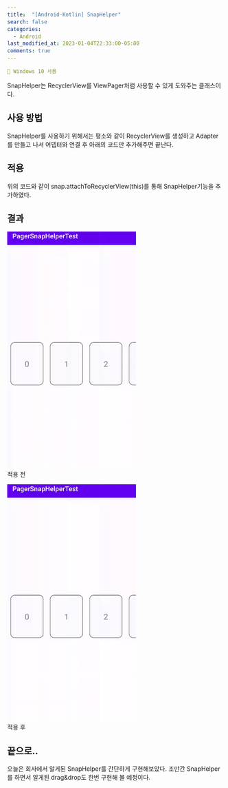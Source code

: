 ```yaml
---
title:  "[Android-Kotlin] SnapHelper"
search: false
categories: 
  - Android
last_modified_at: 2023-01-04T22:33:00-05:00
comments: true 
---
```

```yaml
📌 Windows 10 사용
```
<!--
블럭 사용법
 ```yaml
```
!-->

<!-- 
[Ruby install](https://rubyinstaller.org/downloads/) 하이퍼 링크
![rubyinstaller](/assets/image/Jekll-minimal_mistakes/rubyinstaller.PNG) 이미지
<mark style='background-color: #fff5b1'>...</mark><br> 형광팬처리
--> 
  SnapHelper는 RecyclerView를 ViewPager처럼 사용할 수 있게 도와주는 클래스이다. 

  <h2>사용 방법</h2>
  SnapHelper를 사용하기 위해서는 평소와 같이 RecyclerView를 생성하고 Adapter를 만들고 나서 어뎁터와 연결 후 아래의 코드만 추가해주면 끝난다.
  <script src="https://gist.github.com/heui-yong/9dfa0a6c6d9959f1fc736d374379e124.js"></script>

  <h2>적용</h2>
  <script src="https://gist.github.com/heui-yong/a62bab83626fd1904d0696c14fd51242.js"></script>
  위의 코드와 같이 snap.attachToRecyclerView(this)를 통해 SnapHelper기능을 추가하였다. 


  <h2>결과</h2>

  ![test1](/assets/image/snaphelper/test1.gif)<br>
  적용 전

  ![test1](/assets/image/snaphelper/test2.gif)<br>
  적용 후

  <h2>끝으로..</h2>
  오늘은 회사에서 알게된 SnapHelper를 간단하게 구현해보았다. 조만간 SnapHelper를 하면서 알게된 drag&drop도 한번 구현해 볼 예정이다.




